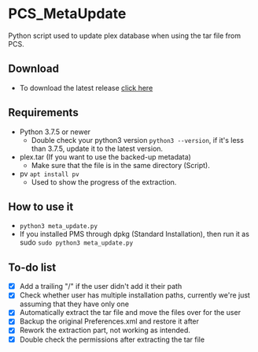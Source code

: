 # PCS_MetaUpdate
Python script used to update plex database when using the tar file from PCS.

Download
---------------------------------
- To download the latest release [click here](https://github.com/Nick0703/PCS_MetaUpdate/releases)

Requirements
---------------------------------
- Python 3.7.5 or newer
    - Double check your python3 version `python3 --version`, if it's less than 3.7.5, update it to the latest version.
- plex.tar (If you want to use the backed-up metadata)
	- Make sure that the file is in the same directory (Script).
- pv `apt install pv`
    - Used to show the progress of the extraction.

How to use it
---------------------------------
- `python3 meta_update.py`
- If you installed PMS through dpkg (Standard Installation), then run it as sudo `sudo python3 meta_update.py`

To-do list
---------------------------------
- [x] Add a trailing "/" if the user didn't add it their path
- [x] Check whether user has multiple installation paths, currently we're just assuming that they have only one
- [x] Automatically extract the tar file and move the files over for the user
- [x] Backup the original Preferences.xml and restore it after
- [x] Rework the extraction part, not working as intended.
- [x] Double check the permissions after extracting the tar file
